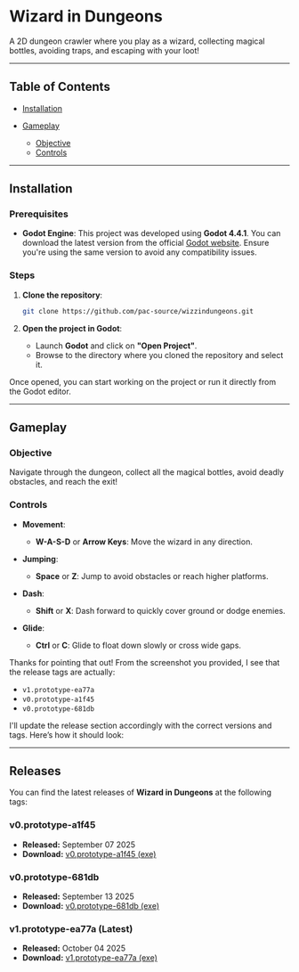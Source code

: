 # **Wizard in Dungeons**

A 2D dungeon crawler where you play as a wizard, collecting magical bottles, avoiding traps, and escaping with your loot!

---

## **Table of Contents**

* [Installation](#installation)
* [Gameplay](#gameplay)

  * [Objective](#objective)
  * [Controls](#controls)

---

## **Installation**

### Prerequisites

* **Godot Engine**: This project was developed using **Godot 4.4.1**. You can download the latest version from the official [Godot website](https://godotengine.org/download). Ensure you're using the same version to avoid any compatibility issues.

### Steps

1. **Clone the repository**:

   ```bash
   git clone https://github.com/pac-source/wizzindungeons.git
   ```

2. **Open the project in Godot**:

   * Launch **Godot** and click on **"Open Project"**.
   * Browse to the directory where you cloned the repository and select it.

Once opened, you can start working on the project or run it directly from the Godot editor.

---

## **Gameplay**

### **Objective**

Navigate through the dungeon, collect all the magical bottles, avoid deadly obstacles, and reach the exit!

### **Controls**

* **Movement**:

  * **W-A-S-D** or **Arrow Keys**: Move the wizard in any direction.
* **Jumping**:

  * **Space** or **Z**: Jump to avoid obstacles or reach higher platforms.
* **Dash**:

  * **Shift** or **X**: Dash forward to quickly cover ground or dodge enemies.
* **Glide**:

  * **Ctrl** or **C**: Glide to float down slowly or cross wide gaps.

Thanks for pointing that out! From the screenshot you provided, I see that the release tags are actually:

* `v1.prototype-ea77a`
* `v0.prototype-a1f45`
* `v0.prototype-681db`

I'll update the release section accordingly with the correct versions and tags. Here’s how it should look:

---

## **Releases**

You can find the latest releases of **Wizard in Dungeons** at the following tags:

### **v0.prototype-a1f45**

* **Released:** September 07 2025
* **Download:** [v0.prototype-a1f45 (exe)](https://github.com/pac-source/wizzindungeons/releases/tag/v0.prototype-a1f45)

### **v0.prototype-681db**

* **Released:** September 13 2025
* **Download:** [v0.prototype-681db (exe)](https://github.com/pac-source/wizzindungeons/releases/tag/v0.prototype-681db)

### **v1.prototype-ea77a** (Latest)

* **Released:** October 04 2025
* **Download:** [v1.prototype-ea77a (exe)](https://github.com/pac-source/wizzindungeons/releases/tag/v1.prototype-ea77a)
